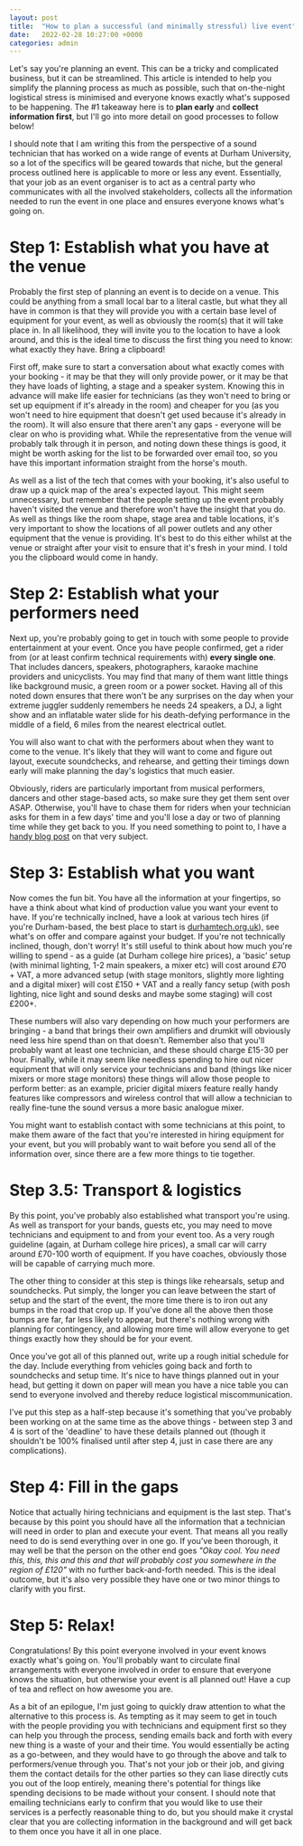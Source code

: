 ```yaml
---
layout: post
title:  "How to plan a successful (and minimally stressful) live event"
date:   2022-02-28 10:27:00 +0000
categories: admin
---
```


Let's say you're planning an event. This can be a tricky and complicated
business, but it can be streamlined. This article is intended to help you
simplify the planning process as much as possible, such that on-the-night
logistical stress is minimised and everyone knows exactly what's supposed to be
happening. The #1 takeaway here is to **plan early** and **collect information
first**, but I'll go into more detail on good processes to follow below!

I should note that I am writing this from the perspective of a sound technician
that has worked on a wide range of events at Durham University, so a lot of the
specifics will be geared towards that niche, but the general process outlined
here is applicable to more or less any event. Essentially, that your job as an
event organiser is to act as a central party who communicates with all the
involved stakeholders, collects all the information needed to run the event in
one place and ensures everyone knows what's going on.

# Step 1: Establish what you have at the venue
Probably the first step of planning an event is to decide on a venue. This could
be anything from a small local bar to a literal castle, but what they all have
in common is that they will provide you with a certain base level of equipment
for your event, as well as obviously the room(s) that it will take place in. In
all likelihood, they will invite you to the location to have a look around, and
this is the ideal time to discuss the first thing you need to know: what exactly
they have. Bring a clipboard!

First off, make sure to start a conversation about what exactly comes with your
booking - it may be that they will only provide power, or it may be that they
have loads of lighting, a stage and a speaker system. Knowing this in advance
will make life easier for technicians (as they won't need to bring or set up
equipment if it's already in the room) and cheaper for you (as you won't need to
hire equipment that doesn't get used because it's already in the room). It will
also ensure that there aren't any gaps - everyone will be clear on who is
providing what. While the representative from the venue will probably talk
through it in person, and noting down these things is good, it might be worth
asking for the list to be forwarded over email too, so you have this important
information straight from the horse's mouth.

As well as a list of the tech that comes with your booking, it's also useful to
draw up a quick map of the area's expected layout. This might seem unnecessary,
but remember that the people setting up the event probably haven't visited the
venue and therefore won't have the insight that you do. As well as things like
the room shape, stage area and table locations, it's very important to show the
locations of all power outlets and any other equipment that the venue is
providing. It's best to do this either whilst at the venue or straight after
your visit to ensure that it's fresh in your mind. I told you the clipboard
would come in handy.

# Step 2: Establish what your performers need
Next up, you're probably going to get in touch with some people to provide
entertainment at your event. Once you have people confirmed, get a rider from
(or at least confirm technical requirements with) **every single one**. That
includes dancers, speakers, photographers, karaoke machine providers and
unicyclists. You may find that many of them want little things like background
music, a green room or a power socket. Having all of this noted down ensures
that there won't be any surprises on the day when your extreme juggler suddenly
remembers he needs 24 speakers, a DJ, a light show and an inflatable water slide
for his death-defying performance in the middle of a field, 6 miles from the
nearest electrical outlet.

You will also want to chat with the performers about when they want to come to
the venue. It's likely that they will want to come and figure out layout,
execute soundchecks, and rehearse, and getting their timings down early will
make planning the day's logistics that much easier.

Obviously, riders are particularly important from musical performers, dancers
and other stage-based acts, so make sure they get them sent over ASAP.
Otherwise, you'll have to chase them for riders when your technician asks for
them in a few days' time and you'll lose a day or two of planning time while
they get back to you. If you need something to point to, I have a
[handy blog post](https://blog.barnabycollins.com/admin/2022/02/01/how-to-write-a-band-rider.html)
on that very subject.

# Step 3: Establish what you want
Now comes the fun bit. You have all the information at your fingertips, so have
a think about what kind of production value you want your event to have. If
you're technically inclned, have a look at various tech hires (if you're
Durham-based, the best place to start is
[durhamtech.org.uk](https://durhamtech.org.uk)), see what's on offer and compare
against your budget. If you're not technically inclined, though, don't worry!
It's still useful to think about how much you're willing to spend - as a guide
(at Durham college hire prices), a 'basic' setup (with minimal lighting, 1-2
main speakers, a mixer etc) will cost around £70 + VAT, a more advanced setup
(with stage monitors, slightly more lighting and a digital mixer) will cost
£150 + VAT and a really fancy setup (with posh lighting, nice light and sound
desks and maybe some staging) will cost £200+.

These numbers will also vary depending on how much your performers are
bringing - a band that brings their own amplifiers and drumkit will obviously
need less hire spend than on that doesn't. Remember also that you'll probably
want at least one technician, and these should charge £15-30 per hour. Finally,
while it may seem like needless spending to hire out nicer equipment that will
only service your technicians and band (things like nicer mixers or more stage
monitors) these things will allow those people to perform better: as an example,
pricier digital mixers feature really handy features like compressors and
wireless control that will allow a technician to really fine-tune the sound
versus a more basic analogue mixer.

You might want to establish contact with some technicians at this point, to make
them aware of the fact that you're interested in hiring equipment for your
event, but you will probably want to wait before you send all of the information
over, since there are a few more things to tie together.

# Step 3.5: Transport & logistics
By this point, you've probably also established what transport you're using. As
well as transport for your bands, guests etc, you may need to move technicians
and equipment to and from your event too. As a very rough guideline (again, at
Durham college hire prices), a small car will carry around £70-100 worth of
equipment. If you have coaches, obviously those will be capable of carrying much
more.

The other thing to consider at this step is things like rehearsals, setup and
soundchecks. Put simply, the longer you can leave between the start of setup and
the start of the event, the more time there is to iron out any bumps in the road
that crop up. If you've done all the above then those bumps are far, far less
likely to appear, but there's nothing wrong with planning for contingency, and
allowing more time will allow everyone to get things exactly how they should be
for your event.

Once you've got all of this planned out, write up a rough initial schedule for
the day. Include everything from vehicles going back and forth to soundchecks
and setup time. It's nice to have things planned out in your head, but getting
it down on paper will mean you have a nice table you can send to everyone
involved and thereby reduce logistical miscommunication.

I've put this step as a half-step because it's something that you've probably
been working on at the same time as the above things - between step 3 and 4 is
sort of the 'deadline' to have these details planned out (though it shouldn't be
100% finalised until after step 4, just in case there are any complications).

# Step 4: Fill in the gaps
Notice that actually hiring technicians and equipment is the last step. That's
because by this point you should have all the information that a technician will
need in order to plan and execute your event. That means all you really need to
do is send everything over in one go. If you've been thorough, it may well be
that the person on the other end goes *"Okay cool. You need this, this, this and
this and that will probably cost you somewhere in the region of £120"* with no
further back-and-forth needed. This is the ideal outcome, but it's also very
possible they have one or two minor things to clarify with you first.

# Step 5: Relax!
Congratulations! By this point everyone involved in your event knows exactly
what's going on. You'll probably want to circulate final arrangements with
everyone involved in order to ensure that everyone knows the situation, but
otherwise your event is all planned out! Have a cup of tea and reflect on how
awesome you are.

As a bit of an epilogue, I'm just going to quickly draw attention to what the
alternative to this process is. As tempting as it may seem to get in touch with
the people providing you with technicians and equipment first so they can help
you through the process, sending emails back and forth with every new thing is a
waste of your and their time. You would essentially be acting as a go-between,
and they would have to go through the above and talk to performers/venue through
you. That's not your job or their job, and giving them the contact details for
the other parties so they can liase directly cuts you out of the loop entirely,
meaning there's potential for things like spending decisions to be made without
your consent. I should note that emailing technicians early to confirm that you
would like to use their services is a perfectly reasonable thing to do, but you
should make it crystal clear that you are collecting information in the
background and will get back to them once you have it all in one place.
